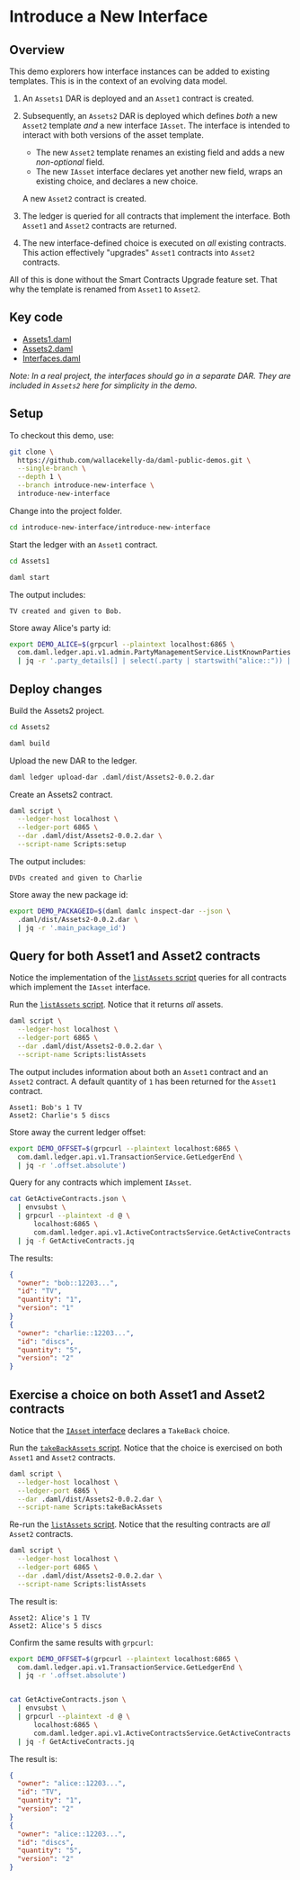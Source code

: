 # Introduce a New Interface

## Overview

This demo explorers how interface instances can be added to existing templates.
This is in the context of an evolving data model.

1. An `Assets1` DAR is deployed and an `Asset1` contract is created.
2. Subsequently, an `Assets2` DAR is deployed which defines _both_ a new `Asset2` template
   _and_ a new interface `IAsset`. The interface is intended to interact
   with both versions of the asset template.

   * The new `Asset2` template renames an existing field and adds a new _non-optional_ field.
   * The new `IAsset` interface declares yet another new field, wraps an existing choice, and declares a new choice.

   A new `Asset2` contract is created.
3. The ledger is queried for all contracts that implement the interface.
   Both `Asset1` and `Asset2` contracts are returned.
4. The new interface-defined choice is executed on _all_ existing
   contracts. This action effectively "upgrades" `Asset1` contracts
   into `Asset2` contracts.

All of this is done without the Smart Contracts Upgrade feature set.
That why the template is renamed from `Asset1` to `Asset2`.

## Key code

* [Assets1.daml](./Assets1/daml/Assets1.daml)
* [Assets2.daml](./Assets2/daml/Assets2.daml)
* [Interfaces.daml](./Assets2/daml/Interfaces.daml)

_Note: In a real project, the interfaces should go in
a separate DAR. They are included in `Assets2` here
for simplicity in the demo._

## Setup

To checkout this demo, use:

```sh
git clone \
  https://github.com/wallacekelly-da/daml-public-demos.git \
  --single-branch \
  --depth 1 \
  --branch introduce-new-interface \
  introduce-new-interface
```

Change into the project folder.

```sh
cd introduce-new-interface/introduce-new-interface
```

Start the ledger with an `Asset1` contract.

```sh
cd Assets1

daml start
```

The output includes:

```plaintext
TV created and given to Bob.
```

Store away Alice's party id:

```sh
export DEMO_ALICE=$(grpcurl --plaintext localhost:6865 \
  com.daml.ledger.api.v1.admin.PartyManagementService.ListKnownParties \
  | jq -r '.party_details[] | select(.party | startswith("alice::")) | .party')
```


## Deploy changes

Build the Assets2 project.

```sh
cd Assets2

daml build
```

Upload the new DAR to the ledger.

```sh
daml ledger upload-dar .daml/dist/Assets2-0.0.2.dar
```

Create an Assets2 contract.

```sh
daml script \
  --ledger-host localhost \
  --ledger-port 6865 \
  --dar .daml/dist/Assets2-0.0.2.dar \
  --script-name Scripts:setup
```

The output includes:

```plaintext
DVDs created and given to Charlie
```

Store away the new package id:

```sh
export DEMO_PACKAGEID=$(daml damlc inspect-dar --json \
  .daml/dist/Assets2-0.0.2.dar \
  | jq -r '.main_package_id')
```

## Query for both Asset1 and Asset2 contracts

Notice the implementation of the [`listAssets` script](./Assets2/daml/Scripts.daml)
queries for all contracts which implement the `IAsset` interface.

Run the [`listAssets` script](./Assets2/daml/Scripts.daml).
Notice that it returns _all_ assets. 

```sh
daml script \
  --ledger-host localhost \
  --ledger-port 6865 \
  --dar .daml/dist/Assets2-0.0.2.dar \
  --script-name Scripts:listAssets
```

The output includes information about both an `Asset1` contract and an `Asset2` contract.
A default quantity of `1` has been returned for the `Asset1` contract.

```plaintext
Asset1: Bob's 1 TV
Asset2: Charlie's 5 discs
```

Store away the current ledger offset:

```sh
export DEMO_OFFSET=$(grpcurl --plaintext localhost:6865 \
  com.daml.ledger.api.v1.TransactionService.GetLedgerEnd \
  | jq -r '.offset.absolute')
```

Query for any contracts which implement `IAsset`.

```sh
cat GetActiveContracts.json \
  | envsubst \
  | grpcurl --plaintext -d @ \
      localhost:6865 \
      com.daml.ledger.api.v1.ActiveContractsService.GetActiveContracts \
  | jq -f GetActiveContracts.jq
```

The results:

```json
{
  "owner": "bob::12203...",
  "id": "TV",
  "quantity": "1",
  "version": "1"
}
{
  "owner": "charlie::12203...",
  "id": "discs",
  "quantity": "5",
  "version": "2"
}
```

## Exercise a choice on both Asset1 and Asset2 contracts

Notice that the [`IAsset` interface](./Assets2/daml/Interfaces.daml)
declares a `TakeBack` choice.

Run the [`takeBackAssets` script](./Assets2/daml/Scripts.daml).
Notice that the choice is exercised on both `Asset1` and `Asset2` contracts.

```sh
daml script \
  --ledger-host localhost \
  --ledger-port 6865 \
  --dar .daml/dist/Assets2-0.0.2.dar \
  --script-name Scripts:takeBackAssets
```

Re-run the [`listAssets` script](./Assets2/daml/Scripts.daml).
Notice that the resulting contracts are _all_ `Asset2` contracts.

```sh
daml script \
  --ledger-host localhost \
  --ledger-port 6865 \
  --dar .daml/dist/Assets2-0.0.2.dar \
  --script-name Scripts:listAssets
```

The result is:

```plaintext
Asset2: Alice's 1 TV
Asset2: Alice's 5 discs
```

Confirm the same results with `grpcurl`:

```sh
export DEMO_OFFSET=$(grpcurl --plaintext localhost:6865 \
  com.daml.ledger.api.v1.TransactionService.GetLedgerEnd \
  | jq -r '.offset.absolute')


cat GetActiveContracts.json \
  | envsubst \
  | grpcurl --plaintext -d @ \
      localhost:6865 \
      com.daml.ledger.api.v1.ActiveContractsService.GetActiveContracts \
  | jq -f GetActiveContracts.jq
```

The result is:

```json
{
  "owner": "alice::12203...",
  "id": "TV",
  "quantity": "1",
  "version": "2"
}
{
  "owner": "alice::12203...",
  "id": "discs",
  "quantity": "5",
  "version": "2"
}
```